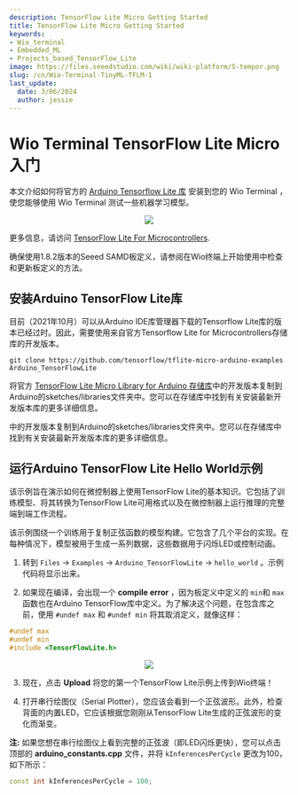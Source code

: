 ```yaml
---
description: TensorFlow Lite Micro Getting Started
title: TensorFlow Lite Micro Getting Started
keywords:
- Wio_terminal 
- Embedded_ML 
- Projects_based_TensorFlow_Lite
image: https://files.seeedstudio.com/wiki/wiki-platform/S-tempor.png
slug: /cn/Wio-Terminal-TinyML-TFLM-1
last_update:
  date: 3/06/2024
  author: jessie
---
```


# Wio Terminal TensorFlow Lite Micro入门

本文介绍如何将官方的 [Arduino Tensorflow Lite 库](https://github.com/tensorflow/tensorflow/tree/master/tensorflow/lite/micro/examples/hello_world) 安装到您的 Wio Terminal ，使您能够使用 Wio Terminal 测试一些机器学习模型。

<div align="center"><img src="https://files.seeedstudio.com/wiki/Wio-Terminal/img/20200221174623.jpg" /></div>

更多信息，请访问 [TensorFlow Lite For Microcontrollers](https://www.tensorflow.org/lite/microcontrollers).

确保使用1.8.2版本的Seeed SAMD板定义，请参阅在Wio终端上开始使用中检查和更新板定义的方法。

## 安装Arduino TensorFlow Lite库

目前（2021年10月）可以从Arduino IDE库管理器下载的Tensorflow Lite库的版本已经过时。因此，需要使用来自官方Tensorflow Lite for Microcontrollers存储库的开发版本。

```
git clone https://github.com/tensorflow/tflite-micro-arduino-examples Arduino_TensorFlowLite
```

将官方 [TensorFlow Lite Micro Library for Arduino 存储库](https://github.com/tensorflow/tflite-micro-arduino-examples)中的开发版本复制到Arduino的sketches/libraries文件夹中。您可以在存储库中找到有关安装最新开发版本库的更多详细信息。

中的开发版本复制到Arduino的sketches/libraries文件夹中。您可以在存储库中找到有关安装最新开发版本库的更多详细信息。

## 运行Arduino TensorFlow Lite Hello World示例

该示例旨在演示如何在微控制器上使用TensorFlow Lite的基本知识。它包括了训练模型、将其转换为TensorFlow Lite可用格式以及在微控制器上运行推理的完整端到端工作流程。

该示例围绕一个训练用于复制正弦函数的模型构建。它包含了几个平台的实现。在每种情况下，模型被用于生成一系列数据，这些数据用于闪烁LED或控制动画。

1. 转到 `Files` -> `Examples` -> `Arduino_TensorFlowLite` -> `hello_world` 。示例代码将显示出来。

2. 如果现在编译，会出现一个 **compile error** ，因为板定义中定义的 `min`和 `max` 函数也在Arduino TensorFlow库中定义。为了解决这个问题，在包含库之前，使用 `#undef max` 和 `#undef min` 将其取消定义，就像这样：

```cpp
#undef max
#undef min
#include <TensorFlowLite.h>
```

<div align="center"><img width={400} src="https://files.seeedstudio.com/wiki/Wio-Terminal/img/20200221173149.jpg" /></div>

3. 现在，点击 **Upload** 将您的第一个TensorFlow Lite示例上传到Wio终端！

4. 打开串行绘图仪（Serial Plotter），您应该会看到一个正弦波形。此外，检查背面的内置LED，它应该根据您刚刚从TensorFlow Lite生成的正弦波形的变化而渐变。

**注:** 如果您想在串行绘图仪上看到完整的正弦波（即LED闪烁更快），您可以点击顶部的 **arduino_constants.cpp** 文件，并将 `kInferencesPerCycle` 更改为100，如下所示：

```cpp
const int kInferencesPerCycle = 100;
```
